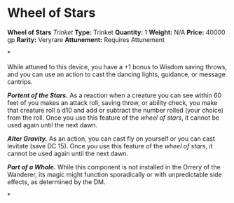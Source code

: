 # Wheel of Stars

**Wheel of Stars**
_Trinket_
**Type:** Trinket
**Quantity:** 1
**Weight:** N/A
**Price:** 40000 gp
**Rarity:** Veryrare
**Attunement:** Requires Attunement

*<p>While attuned to this device, you have a +1 bonus to Wisdom saving throws, and you can use an action to cast the dancing lights, guidance, or message cantrips.

***Portent of the Stars.*** As a reaction when a creature you can see within 60 feet of you makes an attack roll, saving throw, or ability check, you make that creature roll a d10 and add or subtract the number rolled (your choice) from the roll. Once you use this feature of the *wheel of stars*, it cannot be used again until the next dawn.

***Alter Gravity.*** As an action, you can cast fly on yourself or you can cast levitate (save DC 15). Once you use this feature of the *wheel of stars*, it cannot be used again until the next dawn.

***Part of a Whole.*** While this component is not installed in the Orrery of the Wanderer, its magic might function sporadically or with unpredictable side effects, as determined by the DM.</p>*
